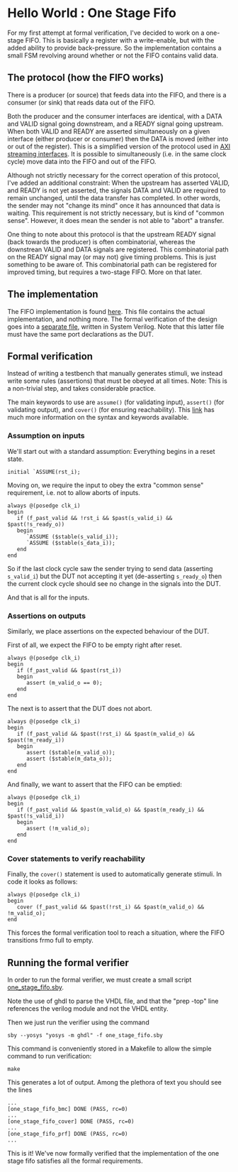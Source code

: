 # Hello World : One Stage Fifo
For my first attempt at formal verification, I've decided to work on a
one-stage FIFO.  This is basically a register with a write-enable, but with the
added ability to provide back-pressure. So the implementation contains a small
FSM revolving around whether or not the FIFO contains valid data.

## The protocol (how the FIFO works)
There is a producer (or source) that feeds data into the FIFO, and there is
a consumer (or sink) that reads data out of the FIFO.

Both the producer and the consumer interfaces are identical, with a DATA and
VALID signal going downstream, and a READY signal going upstream. When both
VALID and READY are asserted simultaneously on a given interface (either
producer or consumer) then the DATA is moved (either into or out of the
register).  This is a simplified version of the protocol used in [AXI streaming
interfaces](https://zipcpu.com/doc/axi-stream.pdf). It is possible to
simultaneously (i.e. in the same clock cycle) move data into the FIFO and out
of the FIFO.

Although not strictly necessary for the correct operation of this protocol,
I've added an additional constraint: When the upstream has asserted VALID, and
READY is not yet asserted, the signals DATA and VALID are required to remain
unchanged, until the data transfer has completed.  In other words, the sender
may not "change its mind" once it has announced that data is waiting.  This
requirement is not strictly necessary, but is kind of "common sense". However,
it does mean the sender is not able to "abort" a transfer.

One thing to note about this protocol is that the upstream READY signal (back
towards the producer) is often combinatorial, whereas the downstrean VALID and
DATA signals are registered. This combinatorial path on the READY signal may
(or may not) give timing problems. This is just something to be aware of. This
combinatorial path can be registered for improved timing, but requires a
two-stage FIFO. More on that later.

## The implementation
The FIFO implementation is found [here](one_stage_fifo.vhd). This file contains
the actual implementation, and nothing more. The formal verification of the
design goes into a [separate file](one_stage_fifo_formal.sv), written in System
Verilog. Note that this latter file must have the same port declarations as the
DUT.

## Formal verification
Instead of writing a testbench that manually generates stimuli, we instead
write some rules (assertions) that must be obeyed at all times.  Note: This is
a non-trivial step, and takes considerable practice.

The main keywords to use are `assume()` (for validating input), `assert()` (for
validating output), and `cover()` (for ensuring reachability). This
[link](http://zipcpu.com/blog/2017/10/19/formal-intro.html) has much more
information on the syntax and keywords available.

### Assumption on inputs

We'll start out with a standard assumption: Everything begins in a reset state.

```
initial `ASSUME(rst_i);
```

Moving on, we require the input to obey the extra "common sense" requirement,
i.e. not to allow aborts of inputs.

```
always @(posedge clk_i)
begin
   if (f_past_valid && !rst_i && $past(s_valid_i) && $past(!s_ready_o))
   begin
      `ASSUME ($stable(s_valid_i));
      `ASSUME ($stable(s_data_i));
   end
end
```

So if the last clock cycle saw the sender trying to send data (asserting
`s_valid_i`) but the DUT not accepting it yet (de-asserting `s_ready_o`) then
the current clock cycle should see no change in the signals into the DUT.

And that is all for the inputs.

### Assertions on outputs

Similarly, we place assertions on the expected behaviour of the DUT.

First of all, we expect the FIFO to be empty right after reset.
```
always @(posedge clk_i)
begin
   if (f_past_valid && $past(rst_i))
   begin
      assert (m_valid_o == 0);
   end
end
```

The next is to assert that the DUT does not abort.

```
always @(posedge clk_i)
begin
   if (f_past_valid && $past(!rst_i) && $past(m_valid_o) && $past(!m_ready_i))
   begin
      assert ($stable(m_valid_o));
      assert ($stable(m_data_o));
   end
end
```

And finally, we want to assert that the FIFO can be emptied:

```
always @(posedge clk_i)
begin
   if (f_past_valid && $past(m_valid_o) && $past(m_ready_i) && $past(!s_valid_i))
   begin
      assert (!m_valid_o);
   end
end
```


### Cover statements to verify reachability

Finally, the `cover()` statement is used to automatically generate stimuli. In
code it looks as follows:

```
always @(posedge clk_i)
begin
   cover (f_past_valid && $past(!rst_i) && $past(m_valid_o) && !m_valid_o);
end
```

This forces the formal verification tool to reach a situation, where
the FIFO transitions frmo full to empty.


## Running the formal verifier
In order to run the formal verifier, we must create a small
script [one_stage_fifo.sby](one_stage_fifo.sby).

Note the use of ghdl to parse the VHDL file, and that the "prep -top" line
references the verilog module and not the VHDL entity.

Then we just run the verifier using the command
```
sby --yosys "yosys -m ghdl" -f one_stage_fifo.sby
```

This command is conveniently stored in a Makefile to allow the simple command
to run verification:

```
make
```

This generates a lot of output. Among the plethora of text you should see the
lines

```
...
[one_stage_fifo_bmc] DONE (PASS, rc=0)
...
[one_stage_fifo_cover] DONE (PASS, rc=0)
...
[one_stage_fifo_prf] DONE (PASS, rc=0)
...
```

This is it! We've now formally verified that the implementation of the one
stage fifo satisfies all the formal requirements.


